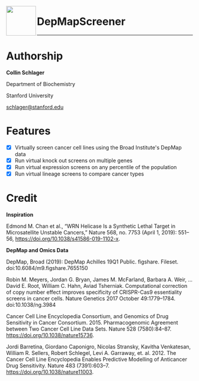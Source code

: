 <img align="left" width="80" height="80" src="https://user-images.githubusercontent.com/23715298/61896673-4f629b80-aeca-11e9-994d-6443f1165eaa.png"><h1>DepMapScreener</h1>

<hr>

# Authorship

**Collin Schlager** 

Department of Biochemistry

Stanford University


<a href="mailto:schlager@stanford.edu">schlager@stanford.edu</a>

# Features

 - [x] Virtually screen cancer cell lines using the Broad Institute's DepMap data
 - [x] Run virtual knock out screens on multiple genes
 - [x] Run virtual expression screens on any percentile of the population
 - [x] Run virtual lineage screens to compare cancer types
 
 # Credit
 
__Inspiration__

Edmond M. Chan et al., “WRN Helicase Is a Synthetic Lethal Target in Microsatellite Unstable Cancers,” Nature 568, no. 7753 (April 1, 2019): 551–56, https://doi.org/10.1038/s41586-019-1102-x.

__DepMap and Omics Data__
 
DepMap, Broad (2019): DepMap Achilles 19Q1 Public. figshare. Fileset. doi:10.6084/m9.figshare.7655150

Robin M. Meyers, Jordan G. Bryan, James M. McFarland, Barbara A. Weir, ... David E. Root, William C. Hahn, Aviad Tsherniak. Computational correction of copy number effect improves specificity of CRISPR-Cas9 essentiality screens in cancer cells. Nature Genetics 2017 October 49:1779–1784. doi:10.1038/ng.3984

Cancer Cell Line Encyclopedia Consortium, and Genomics of Drug Sensitivity in Cancer Consortium. 2015. Pharmacogenomic Agreement between Two Cancer Cell Line Data Sets. Nature 528 (7580):84–87. https://doi.org/10.1038/nature15736.

Jordi Barretina, Giordano Caponigro, Nicolas Stransky, Kavitha Venkatesan, William R. Sellers, Robert Schlegel, Levi A. Garraway, et. al. 2012. The Cancer Cell Line Encyclopedia Enables Predictive Modelling of Anticancer Drug Sensitivity. Nature 483 (7391):603–7. https://doi.org/10.1038/nature11003.


